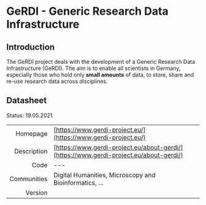 # GeRDI - Generic Research Data Infrastructure

## Introduction
The GeRDI project deals with the development of a Generic Research Data Infrastructure (GeRDI). 
The aim is to enable all scientists in Germany, especially those who hold only **small amounts** of data, 
to store, share and re-use research data across disciplines.

## Datasheet

Status: 19.05.2021

|              |                                                                             |
| ------------:| :-------------------------------------------------------------------------- |
| Homepage     | [https://www.gerdi-project.eu/](https://www.gerdi-project.eu/)                          | 
| Description  | [https://www.gerdi-project.eu/about-gerdi/](https://www.gerdi-project.eu/about-gerdi/)  | 
| Code         | ---                           | 
| Communities  | Digital Humanities, Microscopy and Bioinformatics, ...   
| Version      |                                                                |
